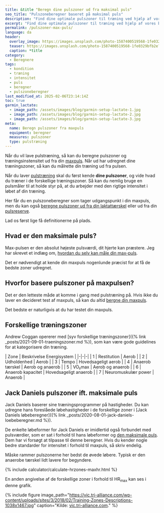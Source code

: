 ```yaml
---
title: &title "Beregn dine pulszoner ud fra maksimal puls"
seo_title: "Pulszoneberegner baseret på maksimal puls"
description: "Find dine optimale pulszoner til træning ved hjælp af vores beregner baseret på din maksimale puls. Forbedr din træning med præcise pulszoner."
excerpt: "Find dine optimale pulszoner til træning ved hjælp af vores beregner baseret på din maksimale puls. Forbedr din træning med præcise pulszoner."
permalink: /pulszoner-max-puls/
language: da
header:
  overlay_image: https://images.unsplash.com/photo-1587400519568-1fe0329bfb2e?ixlib=rb-4.0.3&ixid=M3wxMjA3fDB8MHxwaG90by1wYWdlfHx8fGVufDB8fHx8fA%3D%3D&auto=format&fit=crop&h=630&w=1200&q=10
  teaser: https://images.unsplash.com/photo-1587400519568-1fe0329bfb2e?ixlib=rb-4.0.3&ixid=M3wxMjA3fDB8MHxwaG90by1wYWdlfHx8fGVufDB8fHx8fA%3D%3D&auto=format&fit=crop&h=300&w=400&q=10
  caption: *title
category:
  - Beregnere
tags:
  - kondition
  - træning
  - intensitet
  - puls
  - beregner
  - pulszoneberegner
last_modified_at: 2025-02-06T23:14:14Z
toc: true
garmin_lactate:
  - image_path: /assets/images/blog/garmin-setup-lactate-1.jpg
  - image_path: /assets/images/blog/garmin-setup-lactate-2.jpg
  - image_path: /assets/images/blog/garmin-setup-lactate-3.jpg
meta:
  name: Beregn pulszoner fra maxpuls
  equipment: beregner
  measures: pulszoner
  type: pulstræning
---
```


Når du vil lave pulstræning, så kan du beregne pulszoner og træningsinstensitet ud fra din [maxpuls](/test-max-puls/). Når ud har udregnet dine træningszoner, så kan du målrette din træning ud fra pulsen.

Når du laver [pulstræning](/pulstraening/) skal du først kende **dine pulszoner**, og vide hvad du træner i de forskellige træningszoner. Så kan du nemlig bruge en pulsmåler til at holde styr på, at du arbejder med den rigtige intensitet i løbet af din træning.

Her får du en pulszoneberegner som tager udgangspunkt i din maxpuls, men du kan også [beregne pulszoner ud fra din laktattærskel](/pulszoner-laktat-taerskel/) eller ud fra din [pulsreserve](/pulszoner-pulsreserve-karvonen/).

Lad os først lige få definitionerne på plads.

## Hvad er den maksimale puls?

Max-pulsen er den absolut højeste pulsværdi, dit hjerte kan præstere. Jeg har skrevet et indlæg om, [hvordan du selv kan måle din max-puls](/test-max-puls/).

Det er nødvendigt at kende din maxpuls nogenlunde præcist for at få de bedste zoner udregnet.

## Hvorfor basere pulszoner på maxpulsen?

Det er den letteste måde at komme i gang med pulstræning på. Hvis ikke du laver en decideret test af maxpuls, så kan du altid [bergne din maxpuls](/test-max-puls/).

Det bedste er naturligvis at du har testet din maxpuls.

## Forskellige træningszoner

Andrew Coggan opererer med [syv forskellige træningszoner]({% link _posts/2021-09-01-traeningszoner.md %}), som kan være gode guidelines for at kategorisere din træning.

| Zone | Beskrivelse Energisystem |
|-|-|-|
| 1 | Restitution | Aerob |
| 2 | Udholdenhed | Aerob |
| 3 | Tempo | Hovedsageligt aerob |
| 4 | Anaerob tærskel | Aerob og anaerob |
| 5 | VO₂max | Aerob og anaerob |
| 6 | Anaerob kapacitet | Hovedsageligt anaerob |
| 7 | Neuromuskulær power | Anaerob |

## Jack Daniels pulszoner ift. maksimale puls

Jack Daniels baserer sine træningsprogrammer på hastigheder. Du kan udregne hans foreslåede løbehastigheder i de forskellige zoner i [Jack Daniels løbeberegner]({% link _posts/2020-08-01-jack-daniels-loebeberegner.md %}).

De enkelte løbeformer for Jack Daniels er imidlertid også forbundet med pulsværdier, som er sat i forhold til hans løbeformer og [den maksimale puls](/test-max-puls/). Dem har vi forsøgt at tilpasse til denne beregner. Hvis du kender nogle bedre standarder for intensitet i forhold til maxpuls, så skriv endelig.

Måske rammer pulszonerne her bedst de øvede løbere. Typisk er den anaerobe tærskel lidt lavere for begyndere.

{% include calculator/calculate-hrzones-maxhr.html %}

En anden angivelse af de forskellige zoner i forhold til HR<sub>max</sub> kan ses i denne grafik.

{% include figure image_path="https://vic.tri-alliance.com/wp-content/uploads/sites/3/2018/02/Training-Zones-Descriptions-1038x1467.jpg" caption="Kilde: [vic.tri-alliance.com](https://vic.tri-alliance.com/know-training-zones/)." %}

